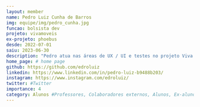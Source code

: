 ```yaml
---
layout: member
name: Pedro Luiz Cunha de Barros
img: equipe/img/pedro_cunha.jpg
funcao: bolsista dev
projeto: vivamoveis
ex-projeto: phoebus 
desde: 2022-07-01
saiu: 2023-06-30
description: "Pedro atua nas áreas de UX / UI e testes no projeto Viva Móveis. Ele também atuou como desenvolvedor full stack no projeto Phoebus. "
home_page: # home page
github: https://github.com/edroluiz
linkedin: https://www.linkedin.com/in/pedro-luiz-b9488b203/
instagram: https://www.instagram.com/edroluiz/
twitter: #Twitter
importance: 4
category: Alunos #Professores, Colaboradores externos, Alunos, Ex-alunos
---
```

